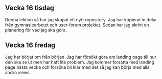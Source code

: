 ## Vecka 16 tisdag
Denna lektion så har jag skapat ett nytt repository.
Jag har kopierat in delar från gymnasiearbetet och user-forum projektet.
Sedan har jag skrivt en planering för vad jag ska göra.

## Vecka 16 fredag
Jag har börjat om från början.
Jag har försökt göra om landing page till hur den ska se ut men har haft lite problem.
Jag kommer forsätta med landing page nästa vecka och försöka bli klar med det så jag kan börja med alla andra views.